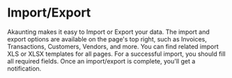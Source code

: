 Import/Export
======

Akaunting makes it easy to Import or Export your data. The import and export options are available on the page's top right, such as Invoices, Transactions, Customers, Vendors, and more. 
You can find related import XLS or XLSX templates for all pages.
For a successful import, you should fill all required fields. Once an import/export is complete, you'll get a notification. 